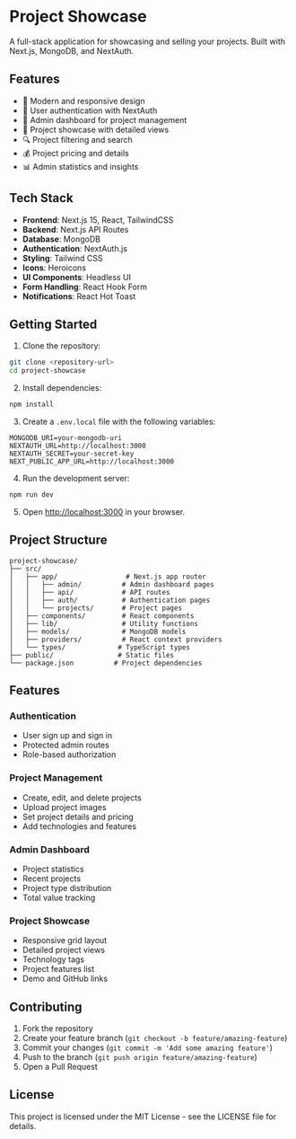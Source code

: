# Project Showcase

A full-stack application for showcasing and selling your projects. Built with Next.js, MongoDB, and NextAuth.

## Features

- 🎨 Modern and responsive design
- 🔐 User authentication with NextAuth
- 👑 Admin dashboard for project management
- 📱 Project showcase with detailed views
- 🔍 Project filtering and search
- 💰 Project pricing and details
- 📊 Admin statistics and insights

## Tech Stack

- **Frontend**: Next.js 15, React, TailwindCSS
- **Backend**: Next.js API Routes
- **Database**: MongoDB
- **Authentication**: NextAuth.js
- **Styling**: Tailwind CSS
- **Icons**: Heroicons
- **UI Components**: Headless UI
- **Form Handling**: React Hook Form
- **Notifications**: React Hot Toast

## Getting Started

1. Clone the repository:
```bash
git clone <repository-url>
cd project-showcase
```

2. Install dependencies:
```bash
npm install
```

3. Create a `.env.local` file with the following variables:
```env
MONGODB_URI=your-mongodb-uri
NEXTAUTH_URL=http://localhost:3000
NEXTAUTH_SECRET=your-secret-key
NEXT_PUBLIC_APP_URL=http://localhost:3000
```

4. Run the development server:
```bash
npm run dev
```

5. Open [http://localhost:3000](http://localhost:3000) in your browser.

## Project Structure

```
project-showcase/
├── src/
│   ├── app/                 # Next.js app router
│   │   ├── admin/          # Admin dashboard pages
│   │   ├── api/            # API routes
│   │   ├── auth/           # Authentication pages
│   │   └── projects/       # Project pages
│   ├── components/         # React components
│   ├── lib/                # Utility functions
│   ├── models/             # MongoDB models
│   ├── providers/          # React context providers
│   └── types/             # TypeScript types
├── public/                # Static files
└── package.json          # Project dependencies
```

## Features

### Authentication
- User sign up and sign in
- Protected admin routes
- Role-based authorization

### Project Management
- Create, edit, and delete projects
- Upload project images
- Set project details and pricing
- Add technologies and features

### Admin Dashboard
- Project statistics
- Recent projects
- Project type distribution
- Total value tracking

### Project Showcase
- Responsive grid layout
- Detailed project views
- Technology tags
- Project features list
- Demo and GitHub links

## Contributing

1. Fork the repository
2. Create your feature branch (`git checkout -b feature/amazing-feature`)
3. Commit your changes (`git commit -m 'Add some amazing feature'`)
4. Push to the branch (`git push origin feature/amazing-feature`)
5. Open a Pull Request

## License

This project is licensed under the MIT License - see the LICENSE file for details.
